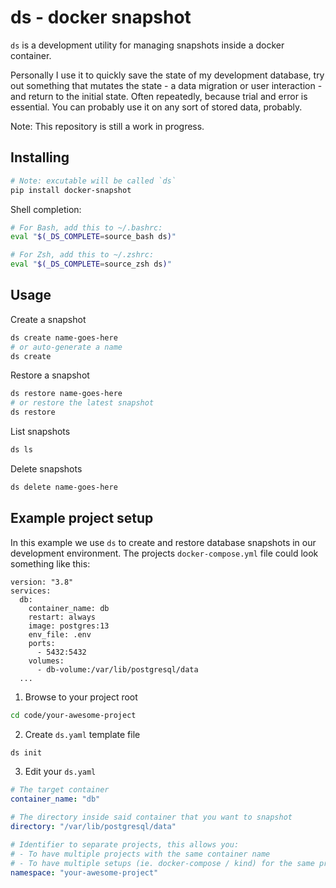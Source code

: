# ds - docker snapshot

`ds` is a development utility for managing snapshots inside a docker container.

Personally I use it to quickly save the state of my development database, try out something that mutates the state - a data migration or user interaction - and return to the initial state. Often repeatedly, because trial and error is essential. You can probably use it on any sort of stored data, probably. 

Note: This repository is still a work in progress.

## Installing
```bash
# Note: excutable will be called `ds`
pip install docker-snapshot
```

Shell completion:
```bash
# For Bash, add this to ~/.bashrc:
eval "$(_DS_COMPLETE=source_bash ds)"

# For Zsh, add this to ~/.zshrc:
eval "$(_DS_COMPLETE=source_zsh ds)"
```


## Usage

Create a snapshot
```bash
ds create name-goes-here
# or auto-generate a name
ds create 
```

Restore a snapshot
```bash
ds restore name-goes-here
# or restore the latest snapshot
ds restore
```

List snapshots
```bash
ds ls
```

Delete snapshots
```bash
ds delete name-goes-here
```

## Example project setup
In this example we use `ds` to create and restore database snapshots in our development environment. The projects `docker-compose.yml` file could look something like this:
```
version: "3.8"
services:
  db:
    container_name: db
    restart: always
    image: postgres:13
    env_file: .env
    ports:
      - 5432:5432
    volumes:
      - db-volume:/var/lib/postgresql/data
  ...
```

1) Browse to your project root
```bash
cd code/your-awesome-project
```

2) Create `ds.yaml` template file
```bash
ds init
```

3) Edit your `ds.yaml`
```yaml
# The target container
container_name: "db"

# The directory inside said container that you want to snapshot
directory: "/var/lib/postgresql/data"

# Identifier to separate projects, this allows you:
# - To have multiple projects with the same container name
# - To have multiple setups (ie. docker-compose / kind) for the same project
namespace: "your-awesome-project"
```
